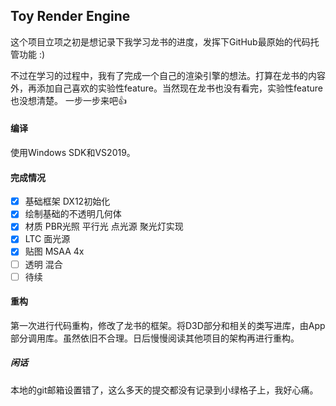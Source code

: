 ## Toy Render Engine

这个项目立项之初是想记录下我学习龙书的进度，发挥下GitHub最原始的代码托管功能 :)

不过在学习的过程中，我有了完成一个自己的渲染引擎的想法。打算在龙书的内容外，再添加自己喜欢的实验性feature。当然现在龙书也没有看完，实验性feature也没想清楚。
一步一步来吧👍

#### 编译
使用Windows SDK和VS2019。
#### 完成情况
- [x] 基础框架 DX12初始化
- [x] 绘制基础的不透明几何体
- [x] 材质 PBR光照 平行光 点光源 聚光灯实现
- [x] LTC 面光源
- [x] 贴图 MSAA 4x
- [ ] 透明 混合
- [ ] 待续
#### 重构
第一次进行代码重构，修改了龙书的框架。将D3D部分和相关的类写进库，由App部分调用库。虽然依旧不合理。日后慢慢阅读其他项目的架构再进行重构。

##### 闲话

本地的git邮箱设置错了，这么多天的提交都没有记录到小绿格子上，我好心痛。
